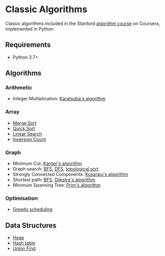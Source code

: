 # Classic Algorithms
Classic algorithms included in the Stanford [algorithm course](https://www.coursera.org/specializations/algorithms?) on Coursera, implemented in Python

## Requirements

* Python 3.7+

## Algorithms
### Arithmetic
* Integer Multiplication: [Karatsuba's algorithm](karatsuba_algorithm.py)
### Array
* [Merge Sort](merge_sort.py)
* [Quick Sort](quick_sort.py)
* [Linear Search](linear_search.py)
* [Inversion Count](count_inversions.py)
### Graph
* Minimum Cut: [Karger's algorithm](karger_min_cut.py)
* Graph search: [BFS](graph_search.py), [DFS](graph_search.py), [topological sort](graph_search.py)
* Strongly Connected Components: [Kosaraju's algorithm](graph_search.py)
* Shortest path: [BFS](graph_search.py), [Dijkstra's alogrithm](dijsktra_shortest_path.py)
* Minimum Spanning Tree: [Prim's algorithm](prim_mst.py)
### Optimisation
* [Greedy scheduling](greedy_scheduling.py)

## Data Structures
* [Heap](heap.py)
* [Hash table](hash_table.py)
* [Union Find](union_find.py)